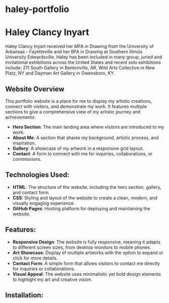 # haley-portfolio
# Haley Clancy Inyart

Haley Clancy Inyart received her MFA in Drawing from the University of  Arkansas - Fayetteville and her BFA in Drawing at Southern Illinois University Edwardsville. Haley has been included in many group, juried and invitational exhibitions across the United States and recent solo exhibitions include: 211 South Gallery in Bentonville, AR, Wild Arts Collective in New Platz, NY and Dayman Art Gallery in Owensboro, KY.

## Website Overview

This portfolio website is a place for me to display my artistic creations, connect with visitors, and demonstrate my work. It features multiple sections to give a comprehensive view of my artistic journey and achievements:

- **Hero Section**: The main landing area where visitors are introduced to my work.
- **About Me**: A section that shares my background, artistic process, and inspiration.
- **Gallery**: A showcase of my artwork in a responsive grid layout.
- **Contact**: A form to connect with me for inquiries, collaborations, or commissions.

## Technologies Used:
- **HTML**: The structure of the website, including the hero section, gallery, and contact form.
- **CSS**: Styling and layout of the website to create a clean, modern, and visually engaging experience.
- **GitHub Pages**: Hosting platform for deploying and maintaining the website.

## Features:
- **Responsive Design**: The website is fully responsive, meaning it adapts to different screen sizes, from desktop monitors to mobile phones.
- **Art Showcase**: Display of multiple artworks with the option to expand or click for more details.
- **Contact Form**: A simple form that allows visitors to contact me directly for inquiries or collaborations.
- **Visual Appeal**: The website uses minimalistic yet bold design elements to highlight my art and creative vision.

## Installation:


 

